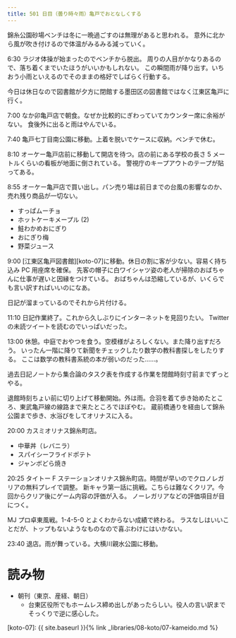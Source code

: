```yaml
---
title: 501 日目（曇り時々雨）亀戸でおとなしくする
---
```


錦糸公園砂場ベンチは冬に一晩過ごすのは無理があると思われる。
意外に北から風が吹き付けるので体温がみるみる減っていく。

6:30 ラジオ体操が始まったのでベンチから脱出。
周りの人目がかなりあるので、落ち着くまでいたほうがいいかもしれない。
この瞬間雨が降り出す。いちおう小雨といえるのでそのままの格好でしばらく行動する。

今日は休日なので図書館が夕方に閉館する墨田区の図書館ではなく江東区亀戸に行く。

7:00 なか卯亀戸店で朝食。なぜか比較的にぎわっていてカウンター席に余裕がない。
食後外に出ると雨はやんでいる。

7:40 亀戸七丁目南公園に移動。上着を脱いでケースに収納。ベンチで休む。

8:10 オーケー亀戸店前に移動して開店を待つ。店の前にある学校の長さ 5 メートルくらいの看板が地面に倒されている。
警視庁のキープアウトのテープが貼ってある。

8:55 オーケー亀戸店で買い出し。パン売り場は前日までの台風の影響なのか、売れ残り商品が一切ない。

* すっぱムーチョ
* ホットケーキメープル (2)
* 鮭わかめおにぎり
* おにぎり梅
* 野菜ジュース

9:00 [江東区亀戸図書館][koto-07]に移動。休日の割に客が少ない。容易く持ち込み PC 用座席を確保。
先客の帽子に白ワイシャツ姿の老人が掃除のおばちゃんに仕事が遅いと因縁をつけている。
おばちゃんは恐縮しているが、いくらでも言い訳すればいいのになあ。

日記が溜まっているのでそれから片付ける。

11:10 日記作業終了。これから久しぶりにインターネットを見回りたい。
Twitter の未読ツイートを読むのでいっぱいだった。

13:00 休憩。中庭でおやつを食う。空模様がよろしくない。また降り出すだろう。
いったん一階に降りて新聞をチェックしたり数学の教科書探しをしたりする。
ここは数学の教科書系統の本が弱いのだった……。

過去日記ノートから集合論のタスク表を作成する作業を閉館時刻寸前までずっとやる。

退館時刻ちょい前に切り上げて移動開始。外は雨。合羽を着て歩き始めたところ、東武亀戸線の線路まで来たところでほぼやむ。
蔵前橋通りを経由して錦糸公園まで歩き、水浴びをしてオリナスに入る。

20:00 カスミオリナス錦糸町店。

* 中華丼（レバニラ）
* スパイシーフライドポテト
* ジャンボどら焼き

20:25 タイトー F ステーションオリナス錦糸町店。時間が早いのでクロノレガリアの無料プレイで調整。
新キャラ第一話に挑戦。こちらは難なくクリア。今回からクリア後にゲーム内容の評価が入る。
ノーレガリアなどの評価項目が目につく。

MJ プロ卓東風戦。1-4-5-0 とよくわからない成績で終わる。
ラスなしはいいことだが、トップもないようなものなので喜ぶわけにはいかない。

23:40 退店。雨が舞っている。大横川親水公園に移動。

# 読み物

* 朝刊（東京、産経、朝日）
  * 台東区役所でもホームレス締め出しがあったらしい。役人の言い訳までそっくりで逆に感心した。

[koto-07]: {{ site.baseurl }}{% link _libraries/08-koto/07-kameido.md %}

